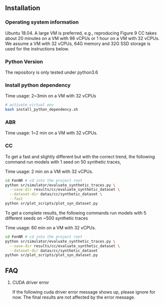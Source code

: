 
## Installation

### Operating system information
Ubuntu 18.04. A large VM is preferred, e.g., reproducing Figure 9 CC takes
about 20 minutes on a VM with 96 vCPUs or 1 hour on a VM with 32 vCPUs. We
assume a VM with 32 vCPUs, 64G memory and 32G SSD storage is used for the
instructions below.

### Python Version
The repository is only tested under python3.6

### Install python dependency
Time usage: 2~3min on a VM with 32 vCPUs
```bash
# activate virtual env
bash install_python_dependency.sh
```

### ABR
Time usage: 1~2 min on a VM with 32 vCPUs.

### CC
To get a fast and slightly different but with the correct trend,
the following command run models with 1 seed on 50 synthetic traces, 

Time usage: 2 min on a VM with 32 vCPUs.
```bash
cd FenNR # cd into the project root
python sr/simulator/evaluate_synthetic_traces.py \
  --save-dir results/cc/evaluate_synthetic_dataset \
  --dataset-dir datas/cc/synthetic_dataset \
  --fast
python sr/plot_scripts/plot_syn_dataset.py
```

To get a complete results,  the following commands run models with 5 different
seeds on ~500 synthetic traces

Time usage: 60 min on a VM with 32 vCPUs.
```bash
cd FenNR # cd into the project root
python sr/simulator/evaluate_synthetic_traces.py \
  --save-dir results/cc/evaluate_synthetic_dataset \
  --dataset-dir datas/cc/synthetic_dataset
python sr/plot_scripts/plot_syn_dataset.py
```


## FAQ
1. CUDA driver error

    If the following cuda driver error message shows up, please ignore for now.
    The final results are not affected by the error message.

